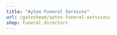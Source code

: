 ```yaml
---
title: "Ayton Funeral Services"
url: /gateshead/ayton-funeral-services/
shop: funeral directors
---
```

